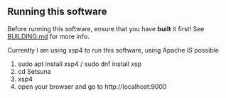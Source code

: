 ## Running this software

Before running this software, ensure that you have **built** it first! See [BUILDING.md](BUILDING.md) for more info.

Currently I am using xsp4 to run this software, using Apache _IS_ possible

1. sudo apt install xsp4 / sudo dnf install xsp	
2. cd Setsuna
3. xsp4
4. open your browser and go to http://localhost:9000



